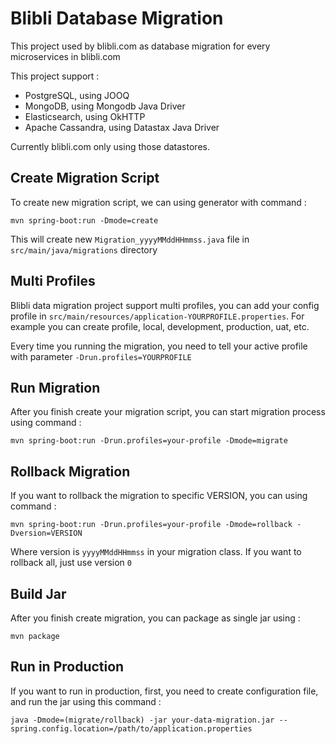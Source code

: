 # Blibli Database Migration

This project used by blibli.com as database migration for every microservices in blibli.com

This project support :

- PostgreSQL, using JOOQ
- MongoDB, using Mongodb Java Driver
- Elasticsearch, using OkHTTP
- Apache Cassandra, using Datastax Java Driver

Currently blibli.com only using those datastores.

## Create Migration Script

To create new migration script, we can using generator with command :

```mvn spring-boot:run -Dmode=create```

This will create new `Migration_yyyyMMddHHmmss.java` file in `src/main/java/migrations` directory

## Multi Profiles

Blibli data migration project support multi profiles, you can add your config profile in `src/main/resources/application-YOURPROFILE.properties`. For example you can create profile, local, development, production, uat, etc.

Every time you running the migration, you need to tell your active profile with parameter `-Drun.profiles=YOURPROFILE`

## Run Migration

After you finish create your migration script, you can start migration process using command :

```mvn spring-boot:run -Drun.profiles=your-profile -Dmode=migrate```

## Rollback Migration

If you want to rollback the migration to specific VERSION, you can using command :

```mvn spring-boot:run -Drun.profiles=your-profile -Dmode=rollback -Dversion=VERSION```

Where version is `yyyyMMddHHmmss` in your migration class. If you want to rollback all, just use version `0`

## Build Jar

After you finish create migration, you can package as single jar using :

```mvn package```

## Run in Production

If you want to run in production, first, you need to create configuration file, and run the jar using this command :

```java -Dmode=(migrate/rollback) -jar your-data-migration.jar --spring.config.location=/path/to/application.properties```
